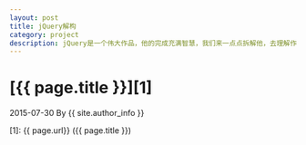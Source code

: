 ```yaml
---
layout: post
title: jQuery解构
category: project
description: jQuery是一个伟大作品，他的完成充满智慧，我们来一点点拆解他，去理解作者的思想精华。
---
```

# [{{ page.title }}][1]
2015-07-30 By {{ site.author_info }}


[XFF-BUPT]:    http://XFF-BUPT.com  "XFF-BUPT"
[1]:    {{ page.url}}  ({{ page.title }})
